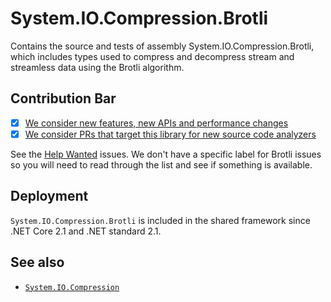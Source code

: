 # System.IO.Compression.Brotli
Contains the source and tests of assembly System.IO.Compression.Brotli, which includes types used to compress and decompress stream and streamless data using the Brotli algorithm.

## Contribution Bar
- [x] [We consider new features, new APIs and performance changes](/src/libraries/README.md#primary-bar)
- [x] [We consider PRs that target this library for new source code analyzers](/src/libraries/README.md#secondary-bars)

See the [Help Wanted](https://github.com/dotnet/runtime/issues?q=is%3Aopen+is%3Aissue+label%3Aarea-System.IO.Compression+label%3A%22help+wanted%22) issues. We don't have a specific label for Brotli issues so you will need to read through the list and see if something is available.

## Deployment
`System.IO.Compression.Brotli` is included in the shared framework since .NET Core 2.1 and .NET standard 2.1.

## See also
 - [`System.IO.Compression`](../System.IO.Compression#readme)
